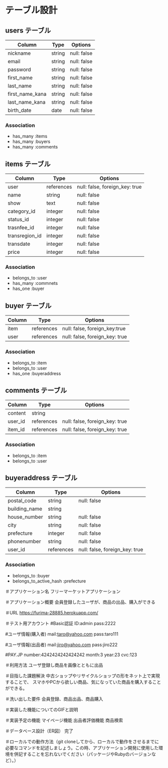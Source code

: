 # テーブル設計

## users テーブル

| Column            | Type   | Options     |
| ----------------- | ------ | ----------- |
| nickname          | string | null: false |
| email             | string | null: false |
| password          | string | null: false |
| first_name        | string | null: false |
| last_name         | string | null: false |
| first_name_kana   | string | null: false |
| last_name_kana    | string | null: false |
| birth_date        | date   | null: false |

### Association

- has_many :items
- has_many :buyers
- has_many :comments

## items テーブル

| Column            | Type       | Options     |
| ----------------- | ------     | ----------- |
| user              | references | null: false, foreign_key: true |
| name              | string     | null: false |
| show              | text       | null: false |
| category_id       | integer    | null: false |
| status_id         | integer    | null: false |
| trasnfee_id       | integer    | null: false |
| transregion_id    | integer    | null: false |
| transdate         | integer    | null: false |
| price             | integer    | null: false |

### Association

- belongs_to :user
- has_many   :commnets
- has_one    :buyer

## buyer テーブル

| Column            | Type       | Options                        |
| ------            | ---------- | ------------------------------ |
| item              | references | null: false, foreign_key:true  |
| user              | references | null: false, foreign_key: true |

### Association

- belongs_to :item
- belongs_to :user
- has_one    :buyeraddress

## comments テーブル

| Column  | Type       | Options                        |
| ------- | ---------- | ------------------------------ |
| content | string     |                                |
| user_id | references | null: false, foreign_key: true |
| item_id | references | null: false, foreign_key: true |

### Association

- belongs_to :item
- belongs_to :user


## buyeraddress テーブル

| Column         | Type       | Options                        |
| -------        | ---------- | ------------------------------ |
| postal_code    | string     | null: false                    |
| building_name  | string     |                                |
| house_number   | string     | null: false                    |
| city           | string     | null: false                    |
| prefecture     | integer    | null: false                    |
| phonenumber    | string     | null: false                    |
| user_id        | references | null: false, foreign_key: true |

### Association

- belongs_to :buyer
- belongs_to_active_hash :prefecture




＃アプリケーション名
フリーマーケットアプリケーション

＃アプリケーション概要
会員登録したユーザが、商品の出品、購入ができる

＃URL
https://furima-28885.herokuapp.com/

＃テスト用アカウント
#Basic認証
ID:admin
pass:2222

#ユーザ情報(購入者)
mail:taro@yahoo.com
pass:taro111

#ユーザ情報(出品者)
mail:jiro@yahoo.com
pass:jiro222

#PAY.JP
number:4242424242424242
month:3
year:23
cvc:123

＃利用方法
ユーザ登録し商品を画像とともに出品

＃目指した課題解決
中古ショップやリサイクルショップの形をネット上で実現することで、
スマホやPCから欲しい商品、気になっていた商品を購入することができる。

＃洗い出した要件
会員登録、商品出品、商品購入

＃実装した機能についてのGIFと説明

＃実装予定の機能
マイページ機能
出品者評価機能
商品検索

＃データベース設計（ER図）
完了

＃ローカルでの動作方法（git cloneしてから、ローカルで動作をさせるまでに必要なコマンドを記述しましょう。この時、アプリケーション開発に使用した環境を併記することを忘れないでください（パッケージやRubyのバージョンなど）。）

